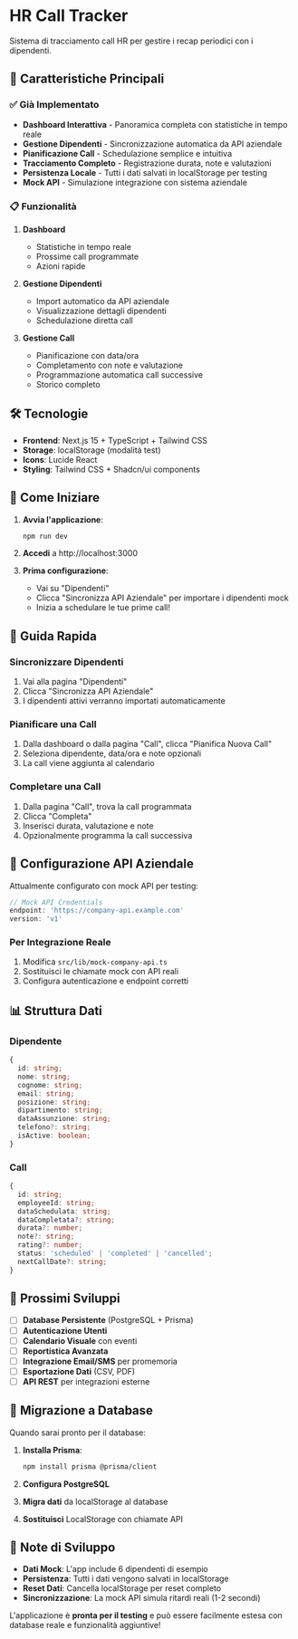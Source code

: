 # HR Call Tracker

Sistema di tracciamento call HR per gestire i recap periodici con i dipendenti.

## 🚀 Caratteristiche Principali

### ✅ Già Implementato
- **Dashboard Interattiva** - Panoramica completa con statistiche in tempo reale
- **Gestione Dipendenti** - Sincronizzazione automatica da API aziendale
- **Pianificazione Call** - Schedulazione semplice e intuitiva
- **Tracciamento Completo** - Registrazione durata, note e valutazioni
- **Persistenza Locale** - Tutti i dati salvati in localStorage per testing
- **Mock API** - Simulazione integrazione con sistema aziendale

### 📋 Funzionalità

1. **Dashboard**
   - Statistiche in tempo reale
   - Prossime call programmate
   - Azioni rapide

2. **Gestione Dipendenti**
   - Import automatico da API aziendale
   - Visualizzazione dettagli dipendenti
   - Schedulazione diretta call

3. **Gestione Call**
   - Pianificazione con data/ora
   - Completamento con note e valutazione
   - Programmazione automatica call successive
   - Storico completo

## 🛠️ Tecnologie

- **Frontend**: Next.js 15 + TypeScript + Tailwind CSS
- **Storage**: localStorage (modalità test)
- **Icons**: Lucide React
- **Styling**: Tailwind CSS + Shadcn/ui components

## 🚦 Come Iniziare

1. **Avvia l'applicazione**:
   ```bash
   npm run dev
   ```

2. **Accedi** a http://localhost:3000

3. **Prima configurazione**:
   - Vai su "Dipendenti"
   - Clicca "Sincronizza API Aziendale" per importare i dipendenti mock
   - Inizia a schedulare le tue prime call!

## 📱 Guida Rapida

### Sincronizzare Dipendenti
1. Vai alla pagina "Dipendenti"
2. Clicca "Sincronizza API Aziendale"
3. I dipendenti attivi verranno importati automaticamente

### Pianificare una Call
1. Dalla dashboard o dalla pagina "Call", clicca "Pianifica Nuova Call"
2. Seleziona dipendente, data/ora e note opzionali
3. La call viene aggiunta al calendario

### Completare una Call
1. Dalla pagina "Call", trova la call programmata
2. Clicca "Completa" 
3. Inserisci durata, valutazione e note
4. Opzionalmente programma la call successiva

## 🔧 Configurazione API Aziendale

Attualmente configurato con mock API per testing:

```typescript
// Mock API Credentials
endpoint: 'https://company-api.example.com'
version: 'v1'
```

### Per Integrazione Reale
1. Modifica `src/lib/mock-company-api.ts`
2. Sostituisci le chiamate mock con API reali
3. Configura autenticazione e endpoint corretti

## 📊 Struttura Dati

### Dipendente
```typescript
{
  id: string;
  nome: string;
  cognome: string;
  email: string;
  posizione: string;
  dipartimento: string;
  dataAssunzione: string;
  telefono?: string;
  isActive: boolean;
}
```

### Call
```typescript
{
  id: string;
  employeeId: string;
  dataSchedulata: string;
  dataCompletata?: string;
  durata?: number;
  note?: string;
  rating?: number;
  status: 'scheduled' | 'completed' | 'cancelled';
  nextCallDate?: string;
}
```

## 🎯 Prossimi Sviluppi

- [ ] **Database Persistente** (PostgreSQL + Prisma)
- [ ] **Autenticazione Utenti**
- [ ] **Calendario Visuale** con eventi
- [ ] **Reportistica Avanzata**
- [ ] **Integrazione Email/SMS** per promemoria
- [ ] **Esportazione Dati** (CSV, PDF)
- [ ] **API REST** per integrazioni esterne

## 🔄 Migrazione a Database

Quando sarai pronto per il database:

1. **Installa Prisma**:
   ```bash
   npm install prisma @prisma/client
   ```

2. **Configura PostgreSQL**

3. **Migra dati** da localStorage al database

4. **Sostituisci** LocalStorage con chiamate API

## 📝 Note di Sviluppo

- **Dati Mock**: L'app include 6 dipendenti di esempio
- **Persistenza**: Tutti i dati vengono salvati in localStorage
- **Reset Dati**: Cancella localStorage per reset completo
- **Sincronizzazione**: La mock API simula ritardi reali (1-2 secondi)

L'applicazione è **pronta per il testing** e può essere facilmente estesa con database reale e funzionalità aggiuntive!

